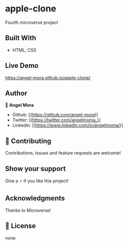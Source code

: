 # apple-clone

Fourth microverse project

## Built With

- HTML, CSS

## Live Demo

https://angel-mora.github.io/apple-clone/

## Author

👤 **Angel Mora**

- Github: [(https://github.com/angel-mora)]
- Twitter: [(https://twitter.com/angelmoma_)]
- Linkedin: [(https://www.linkedin.com/in/angelmoma/)]

## 🤝 Contributing

Contributions, issues and feature requests are welcome!

## Show your support

Give a ⭐️ if you like this project!

## Acknowledgments

Thanks to Microverse!

## 📝 License

none
